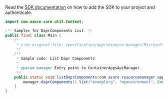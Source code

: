 Read the [SDK documentation](https://github.com/Azure/azure-sdk-for-java/blob/azure-resourcemanager-appcontainers_1.0.0-beta.2/sdk/appcontainers/azure-resourcemanager-appcontainers/README.md) on how to add the SDK to your project and authenticate.

```java
import com.azure.core.util.Context;

/** Samples for DaprComponents List. */
public final class Main {
    /*
     * x-ms-original-file: specification/app/resource-manager/Microsoft.App/stable/2022-03-01/examples/DaprComponents_List.json
     */
    /**
     * Sample code: List Dapr Components.
     *
     * @param manager Entry point to ContainerAppsApiManager.
     */
    public static void listDaprComponents(com.azure.resourcemanager.appcontainers.ContainerAppsApiManager manager) {
        manager.daprComponents().list("examplerg", "myenvironment", Context.NONE);
    }
}
```

